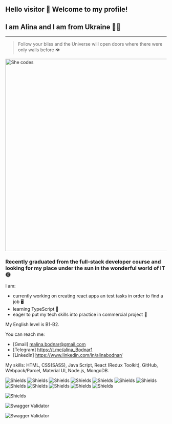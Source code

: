 ## Hello visitor 👋 Welcome to my profile!
## I am Alina and I am from Ukraine :yellow_heart::blue_heart:

---
> Follow your bliss and the Universe will open doors where there were only walls before :eye:


<picture>
 <img alt="She codes" src="https://www.gov.il/BlobFolder/generalpage/she-codes/he/populations-integration_hi-tech_pictures-she-codes.jpg" width="600">
</picture>


### Recently graduated from the full-stack developer course and looking for my place under the sun in the wonderful world of IT :sun_with_face:

I am:
- currently working on creating react apps an test tasks in order to find a job :desktop_computer:
- learning TypeScript :orange_book:
- eager to put my tech skills into practice in commercial project :handshake:

My English level is B1-B2.

 You can reach me: 
- [Gmail] malina.bodnar@gmail.com
- [Telegram] https://t.me/alina_Bodnar1
- [LinkedIn] https://www.linkedin.com/in/alinabodnar/


My skills: HTML, CSS(SASS), Java Script, React (Redux Toolkit), GitHub, Webpack/Parcel, Material UI, Node.js, MongoDB.

![Shields](https://img.shields.io/badge/HTML-5-orange.svg)
![Shields](https://img.shields.io/badge/CSS-3-green.svg)
![Shields](https://img.shields.io/badge/SASS-5-blue.svg)
![Shields](https://img.shields.io/badge/Java_Script-ES6-green.svg)
![Shields](https://img.shields.io/badge/REACT-blue.svg)
![Shields](https://img.shields.io/badge/NODE.js-gray.svg)
![Shields](https://img.shields.io/badge/MongoDB-brown.svg)
![Shields](https://img.shields.io/badge/Github-pink.svg)
![Shields](https://img.shields.io/badge/VS_Code-yellow.svg)
![Shields](https://img.shields.io/badge/Webpack-red.svg)
![Shields](https://img.shields.io/badge/Parcel-orange.svg)
![Shields](https://img.shields.io/badge/Material_UA-blue.svg)

![Shields](https://img.shields.io/swagger/blue.svg)

![Swagger Validator](https://img.shields.io/swagger/valid/3.0)

<img alt="Swagger Validator" src="https://img.shields.io/swagger/valid/3.0">




